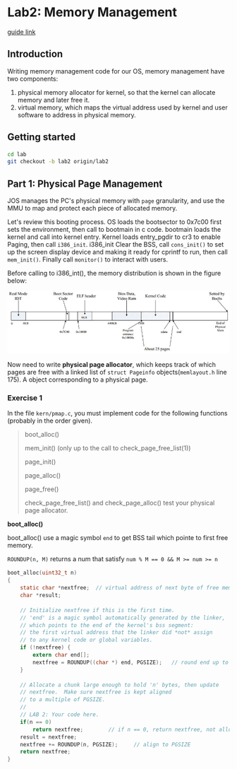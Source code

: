 # Lab2: Memory Management
[guide link](https://pdos.csail.mit.edu/6.828/2018/labs/lab2/)
## Introduction
Writing memory management code for our OS, memory management have two components:
1. physical memory allocator for kernel, so that the kernel can allocate memory and later free it.
2. virtual memory, which maps the virtual address used by kernel and user software to address in physical memory.

## Getting started
```sh
cd lab 
git checkout -b lab2 origin/lab2
```
## Part 1: Physical Page Management

JOS manages the PC's physical memory with `page` granularity, and use the MMU to map and protect each piece of allocated memory.

Let's review this booting process. OS loads the bootsector to 0x7c00 first sets the environment, then call to bootmain in c code. bootmain loads the kernel and call into kernel entry. Kernel loads entry_pgdir to cr3 to enable Paging, then call `i386_init`. i386_init Clear the BSS, call `cons_init()` to set up the screen display device and making it ready for cprintf to run, then call `mem_init()`. Finally call `monitor()` to interact with users.

Before calling to i386_int(), the memory distribution is shown in the figure below:

![](../images/1.jpg)

Now need to write **physical page allocator**, which keeps track of which pages are free with a linked list of `struct Pageinfo` objects(`memlayout.h` line 175). A object corresponding to a physical page.

### Exercise 1
In the file `kern/pmap.c`, you must implement code for the following functions (probably in the order given).
> 
> boot_alloc()
> 
> mem_init() (only up to the call to check_page_free_list(1))
> 
> page_init()
> 
> page_alloc()
> 
> page_free()
> 
> check_page_free_list() and check_page_alloc() test your physical page allocator. 

**boot_alloc()**

boot_alloc() use a magic symbol `end` to get BSS tail which pointe to first free memory.

`ROUNDUP(n, M)` returns a num that satisfy `num % M == 0 && M >= num >= n`

```c
boot_alloc(uint32_t n)
{
	static char *nextfree;	// virtual address of next byte of free memory
	char *result;

	// Initialize nextfree if this is the first time.
	// 'end' is a magic symbol automatically generated by the linker,
	// which points to the end of the kernel's bss segment:
	// the first virtual address that the linker did *not* assign
	// to any kernel code or global variables.
	if (!nextfree) {
		extern char end[];
		nextfree = ROUNDUP((char *) end, PGSIZE);	// round end up to PGSIZE
	}

	// Allocate a chunk large enough to hold 'n' bytes, then update
	// nextfree.  Make sure nextfree is kept aligned
	// to a multiple of PGSIZE.
	//
	// LAB 2: Your code here.
	if(n == 0)
		return nextfree;		// if n == 0, return nextfree, not allocate any memory.
	result = nextfree;
	nextfree += ROUNDUP(n, PGSIZE);		// align to PGSIZE
	return nextfree;
}
```



